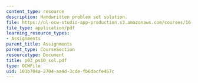 ```yaml
---
content_type: resource
description: Handwritten problem set solution.
file: https://ol-ocw-studio-app-production.s3.amazonaws.com/courses/16-01-unified-engineering-i-ii-iii-iv-fall-2005-spring-2006/101b704a2704aa4d3cdefb6dacfe467c_p03_ps10_sol.pdf
file_type: application/pdf
learning_resource_types:
- Assignments
parent_title: Assignments
parent_type: CourseSection
resourcetype: Document
title: p03_ps10_sol.pdf
type: OCWFile
uid: 101b704a-2704-aa4d-3cde-fb6dacfe467c
---
```

